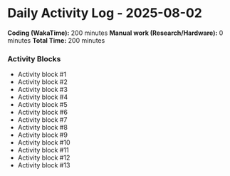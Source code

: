 # Daily Activity Log - 2025-08-02

**Coding (WakaTime):** 200 minutes
**Manual work (Research/Hardware):** 0 minutes
**Total Time:** 200 minutes

### Activity Blocks
- Activity block #1
- Activity block #2
- Activity block #3
- Activity block #4
- Activity block #5
- Activity block #6
- Activity block #7
- Activity block #8
- Activity block #9
- Activity block #10
- Activity block #11
- Activity block #12
- Activity block #13
